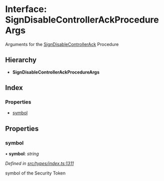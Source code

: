 # Interface: SignDisableControllerAckProcedureArgs

Arguments for the [SignDisableControllerAck](../enums/_types_index_.proceduretype.md#signdisablecontrollerack) Procedure

## Hierarchy

* **SignDisableControllerAckProcedureArgs**

## Index

### Properties

* [symbol](_types_index_.signdisablecontrollerackprocedureargs.md#symbol)

## Properties

###  symbol

• **symbol**: *string*

*Defined in [src/types/index.ts:1311](https://github.com/PolymathNetwork/polymath-sdk/blob/45453ad/src/types/index.ts#L1311)*

symbol of the Security Token
